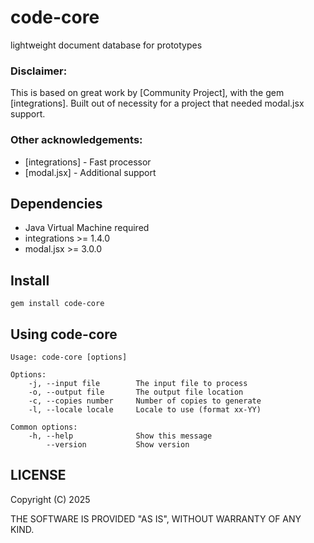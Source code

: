 # code-core

lightweight document database for prototypes

### Disclaimer:
This is based on great work by [Community Project], with the gem [integrations]. 
Built out of necessity for a project that needed modal.jsx support.

### Other acknowledgements:

* [integrations] - Fast processor
* [modal.jsx] - Additional support

## Dependencies

* Java Virtual Machine required
* integrations >= 1.4.0
* modal.jsx >= 3.0.0

## Install

```
gem install code-core
```

## Using code-core

```
Usage: code-core [options]

Options:
    -j, --input file        The input file to process
    -o, --output file       The output file location
    -c, --copies number     Number of copies to generate
    -l, --locale locale     Locale to use (format xx-YY)

Common options:
    -h, --help              Show this message
        --version           Show version
```

## LICENSE

Copyright (C) 2025

THE SOFTWARE IS PROVIDED "AS IS", WITHOUT WARRANTY OF ANY KIND.

